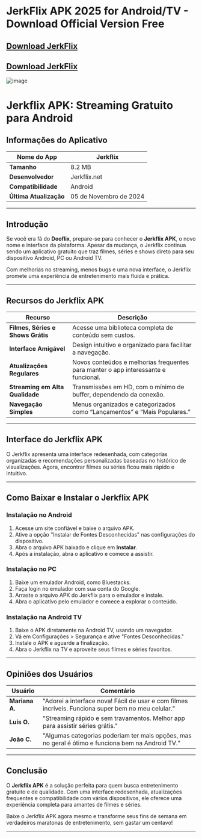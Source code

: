 # JerkFlix APK 2025 for Android/TV - Download Official Version Free

## [Download JerkFlix](https://modmeme.com/jerkflix/)

## [Download JerkFlix](https://apkitech.com/)

![image](https://github.com/user-attachments/assets/7c6988ac-03b4-4640-a302-c996630b451e)

# Jerkflix APK: Streaming Gratuito para Android

## Informações do Aplicativo
| **Nome do App**      | Jerkflix                     |
|----------------------|-----------------------------|
| **Tamanho**          | 8.2 MB                     |
| **Desenvolvedor**    | Jerkflix.net               |
| **Compatibilidade**  | Android                    |
| **Última Atualização** | 05 de Novembro de 2024    |

---

## Introdução
Se você era fã do **Dooflix**, prepare-se para conhecer o **Jerkflix APK**, o novo nome e interface da plataforma. Apesar da mudança, o Jerkflix continua sendo um aplicativo gratuito que traz filmes, séries e shows direto para seu dispositivo Android, PC ou Android TV.

Com melhorias no streaming, menos bugs e uma nova interface, o Jerkflix promete uma experiência de entretenimento mais fluida e prática.

---

## Recursos do Jerkflix APK
| **Recurso**                    | **Descrição**                                                                                   |
|--------------------------------|-----------------------------------------------------------------------------------------------|
| **Filmes, Séries e Shows Grátis** | Acesse uma biblioteca completa de conteúdo sem custos.                                         |
| **Interface Amigável**         | Design intuitivo e organizado para facilitar a navegação.                                      |
| **Atualizações Regulares**     | Novos conteúdos e melhorias frequentes para manter o app interessante e funcional.             |
| **Streaming em Alta Qualidade**| Transmissões em HD, com o mínimo de buffer, dependendo da conexão.                            |
| **Navegação Simples**          | Menus organizados e categorizados como “Lançamentos” e “Mais Populares.”                      |

---

## Interface do Jerkflix APK
O Jerkflix apresenta uma interface redesenhada, com categorias organizadas e recomendações personalizadas baseadas no histórico de visualizações. Agora, encontrar filmes ou séries ficou mais rápido e intuitivo.

---

## Como Baixar e Instalar o Jerkflix APK
### **Instalação no Android**
1. Acesse um site confiável e baixe o arquivo APK.
2. Ative a opção "Instalar de Fontes Desconhecidas" nas configurações do dispositivo.
3. Abra o arquivo APK baixado e clique em **Instalar**.
4. Após a instalação, abra o aplicativo e comece a assistir.

### **Instalação no PC**
1. Baixe um emulador Android, como Bluestacks.
2. Faça login no emulador com sua conta do Google.
3. Arraste o arquivo APK do Jerkflix para o emulador e instale.
4. Abra o aplicativo pelo emulador e comece a explorar o conteúdo.

### **Instalação na Android TV**
1. Baixe o APK diretamente na Android TV, usando um navegador.
2. Vá em Configurações > Segurança e ative "Fontes Desconhecidas."
3. Instale o APK e aguarde a finalização.
4. Abra o Jerkflix na TV e aproveite seus filmes e séries favoritos.

---

## Opiniões dos Usuários
| **Usuário**         | **Comentário**                                                                                |
|---------------------|---------------------------------------------------------------------------------------------|
| **Mariana A.**      | "Adorei a interface nova! Fácil de usar e com filmes incríveis. Funciona super bem no meu celular." |
| **Luís O.**         | "Streaming rápido e sem travamentos. Melhor app para assistir séries grátis."                |
| **João C.**         | "Algumas categorias poderiam ter mais opções, mas no geral é ótimo e funciona bem na Android TV." |

---

## Conclusão
O **Jerkflix APK** é a solução perfeita para quem busca entretenimento gratuito e de qualidade. Com uma interface redesenhada, atualizações frequentes e compatibilidade com vários dispositivos, ele oferece uma experiência completa para amantes de filmes e séries.

Baixe o Jerkflix APK agora mesmo e transforme seus fins de semana em verdadeiros maratonas de entretenimento, sem gastar um centavo!

---
